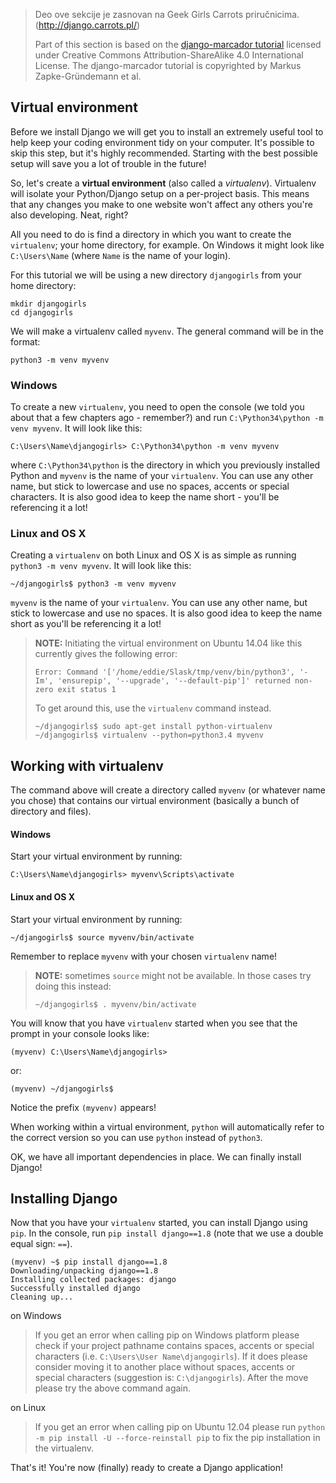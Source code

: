 > Deo ove sekcije je zasnovan na Geek Girls Carrots priručnicima. (http://django.carrots.pl/)
> 
> Part of this section is based on the [django-marcador tutorial](http://django-marcador.keimlink.de/) licensed under Creative Commons Attribution-ShareAlike 4.0 International License. The django-marcador tutorial is copyrighted by Markus Zapke-Gründemann et al.

## Virtual environment

Before we install Django we will get you to install an extremely useful tool to help keep your coding environment tidy on your computer. It's possible to skip this step, but it's highly recommended. Starting with the best possible setup will save you a lot of trouble in the future!

So, let's create a **virtual environment** (also called a *virtualenv*). Virtualenv will isolate your Python/Django setup on a per-project basis. This means that any changes you make to one website won't affect any others you're also developing. Neat, right?

All you need to do is find a directory in which you want to create the `virtualenv`; your home directory, for example. On Windows it might look like `C:\Users\Name` (where `Name` is the name of your login).

For this tutorial we will be using a new directory `djangogirls` from your home directory:

    mkdir djangogirls
    cd djangogirls
    

We will make a virtualenv called `myvenv`. The general command will be in the format:

    python3 -m venv myvenv
    

### Windows

To create a new `virtualenv`, you need to open the console (we told you about that a few chapters ago - remember?) and run `C:\Python34\python -m venv myvenv`. It will look like this:

    C:\Users\Name\djangogirls> C:\Python34\python -m venv myvenv
    

where `C:\Python34\python` is the directory in which you previously installed Python and `myvenv` is the name of your `virtualenv`. You can use any other name, but stick to lowercase and use no spaces, accents or special characters. It is also good idea to keep the name short - you'll be referencing it a lot!

### Linux and OS X

Creating a `virtualenv` on both Linux and OS X is as simple as running `python3 -m venv myvenv`. It will look like this:

    ~/djangogirls$ python3 -m venv myvenv
    

`myvenv` is the name of your `virtualenv`. You can use any other name, but stick to lowercase and use no spaces. It is also good idea to keep the name short as you'll be referencing it a lot!

> **NOTE:** Initiating the virtual environment on Ubuntu 14.04 like this currently gives the following error:
> 
>     Error: Command '['/home/eddie/Slask/tmp/venv/bin/python3', '-Im', 'ensurepip', '--upgrade', '--default-pip']' returned non-zero exit status 1
>     
> 
> To get around this, use the `virtualenv` command instead.
> 
>     ~/djangogirls$ sudo apt-get install python-virtualenv
>     ~/djangogirls$ virtualenv --python=python3.4 myvenv
>     

## Working with virtualenv

The command above will create a directory called `myvenv` (or whatever name you chose) that contains our virtual environment (basically a bunch of directory and files).

#### Windows

Start your virtual environment by running:

    C:\Users\Name\djangogirls> myvenv\Scripts\activate
    

#### Linux and OS X

Start your virtual environment by running:

    ~/djangogirls$ source myvenv/bin/activate
    

Remember to replace `myvenv` with your chosen `virtualenv` name!

> **NOTE:** sometimes `source` might not be available. In those cases try doing this instead:
> 
>     ~/djangogirls$ . myvenv/bin/activate
>     

You will know that you have `virtualenv` started when you see that the prompt in your console looks like:

    (myvenv) C:\Users\Name\djangogirls>
    

or:

    (myvenv) ~/djangogirls$
    

Notice the prefix `(myvenv)` appears!

When working within a virtual environment, `python` will automatically refer to the correct version so you can use `python` instead of `python3`.

OK, we have all important dependencies in place. We can finally install Django!

## Installing Django

Now that you have your `virtualenv` started, you can install Django using `pip`. In the console, run `pip install django==1.8` (note that we use a double equal sign: `==`).

    (myvenv) ~$ pip install django==1.8
    Downloading/unpacking django==1.8
    Installing collected packages: django
    Successfully installed django
    Cleaning up...
    

on Windows

> If you get an error when calling pip on Windows platform please check if your project pathname contains spaces, accents or special characters (i.e. `C:\Users\User Name\djangogirls`). If it does please consider moving it to another place without spaces, accents or special characters (suggestion is: `C:\djangogirls`). After the move please try the above command again.

on Linux

> If you get an error when calling pip on Ubuntu 12.04 please run `python -m pip install -U --force-reinstall pip` to fix the pip installation in the virtualenv.

That's it! You're now (finally) ready to create a Django application!